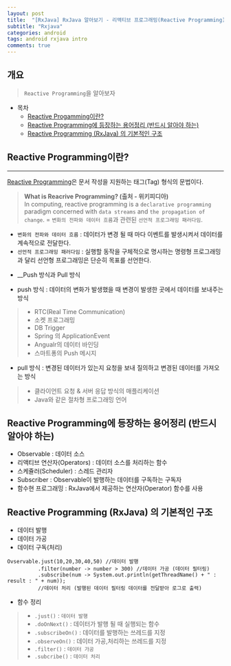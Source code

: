 ```yaml
---
layout: post
title:  "[RxJava] RxJava 알아보기 - 리액티브 프로그래밍(Reactive Programming)이란?"
subtitle: "Rxjava"
categories: android
tags: android rxjava intro  
comments: true
---
```



## 개요
> `Reactive Programming`을 알아보자  
  
- 목차
	- [Reactive Progamming이란?](#reactive-programming이란) 
	- [Reactive Programming에 등장하는 용어정리 (반드시 알아야 하는)](#reactive-programming에-등장하는-용어정리-반드시-알아야-하는)
	- [Reactive Programming (RxJava) 의 기본적인 구조](#reactive-programming-rxjava-의-기본적인-구조)
	
  
## Reactive Programming이란?  
---
[Reactive Programming](http://kirkstrobeck.github.io/whatismarkdown.com/)은 문서 작성을 지원하는 태그(Tag) 형식의 문법이다. 

> __What is Reacrive Programming? (출처 - 위키피디아)__  
> In computing, reactive programming is a `declarative programming` paradigm concerned with `data streams` and `the propagation of change`. 
> = `변화의 전파와 데이터 흐름`과 관련된 `선언적 프로그래밍 패러다임`.
- `변화의 전파와 데이터 흐름` : 데이터가 변경 될 때 마다 이벤트를 발생시켜서 데이터를 계속적으로 전달한다.
- `선언적 프로그래밍 패러다임` : 실행할 동작을 구체적으로 명시하는 명령형 프로그래밍과 달리 선언형 프로그래밍은 단순히 목표를 선언한다.

* __Push 방식과 Pull 방식
- push 방식 : 데이터의 변화가 발생했을 때 변경이 발생한 곳에서 데이터를 보내주는 방식
> * RTC(Real Time Communication)
> * 소켓 프로그래밍
> * DB Trigger
> * Spring 의 ApplicationEvent
> * Angualr의 데이터 바인딩
> * 스마트퐁의 Push 메시지

- pull 방식 : 변경된 데이터가 있는지 요청을 보내 질의하고 변경된 데이터를 가져오는 방식
> * 클라이언트 요청 & 서버 응답 방식의 매플리케이션
> * Java와 같은 절차형 프로그래밍 언어
 

## Reactive Programming에 등장하는 용어정리 (반드시 알아야 하는)

* Observable : 데이터 소스
* 리액티브 연산자(Operators) : 데이터 소스를 처리하는 함수
* 스케쥴러(Scheduler) : 스레드 관리자
* Subscriber : Observable이 발행하는 데이터를 구독하는 구독자
* 함수현 프로그래밍 : RxJava에서 제공하는 연산자(Operator) 함수를 사용

## Reactive Programming (RxJava) 의 기본적인 구조

* 데이터 발행
* 데이터 가공 
* 데이터 구독(처리)

```
Ovservable.just(10,20,30,40,50) //데이터 발행
          .filter(number -> number > 300) //데이터 가공 (데이터 필터링)
          .subscribe(num -> System.out.println(getThreadName() + " : result : " + num));
          //데이터 처리 (발행된 데이터 필터링 데이터를 전달받아 로그로 출력)
```

- 함수 정리

> * `.just()` : `데이터 발행`
> * `.doOnNext()` : 데이터가 발행 될 때 실행되는 함수
> * `.subscribeOn()` : 데이터를 발행하는 쓰레드를 지정
> * `.observeOn()` : 데이터 가공,처리하는 쓰레드를 지정  
> * `.filter()` : `데이터 가공`
> * `.subcribe()` : `데이터 처리`

